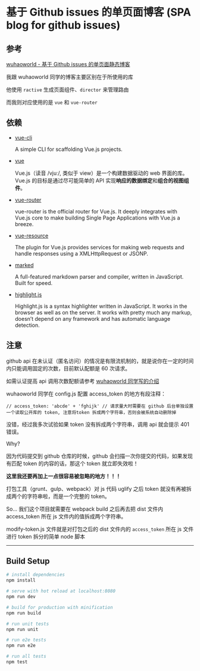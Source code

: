 # 基于 Github issues 的单页面博客 (SPA blog for github issues)

## 参考
[wuhaoworld - 基于 Github issues 的单页面静态博客](https://github.com/wuhaoworld/github-issues-blog)

我跟 wuhaoworld 同学的博客主要区别在于所使用的库

他使用 `ractive` 生成页面组件、`director` 来管理路由

而我则对应使用的是 `vue` 和 `vue-router`

## 依赖

- [vue-cli](https://github.com/vuejs/vue-cli)

  A simple CLI for scaffolding Vue.js projects.

- [vue](https://github.com/vuejs/vue)

  Vue.js（读音 /vjuː/, 类似于 view）是一个构建数据驱动的 web 界面的库。Vue.js 的目标是通过尽可能简单的 API 实现**响应的数据绑定**和**组合的视图组件**。

- [vue-router](https://github.com/vuejs/vue-router)

  vue-router is the official router for Vue.js. It deeply integrates with Vue.js core to make building Single Page Applications with Vue.js a breeze.

- [vue-resource](https://github.com/vuejs/vue-resource)

  The plugin for Vue.js provides services for making web requests and handle responses using a XMLHttpRequest or JSONP.

- [marked](https://github.com/chjj/marked)

  A full-featured markdown parser and compiler, written in JavaScript. Built for speed.

- [highlight.js](https://github.com/isagalaev/highlight.js)

  Highlight.js is a syntax highlighter written in JavaScript. It works in the browser as well as on the server. It works with pretty much any markup, doesn’t depend on any framework and has automatic language detection.

## 注意

github api 在未认证（匿名访问）的情况是有限流机制的，就是说你在一定的时间内只能调用固定的次数，目前默认配额是 60 次请求。

如需认证提高 api 调用次数配额请参考 [wuhaoworld 同学写的介绍](https://github.com/wuhaoworld/github-issues-blog#3-提高-api-访问次数的配额)

wuhaoworld 同学在 config.js 配置 access_token 的地方有段注释：

`// access_token: 'abcde' + 'fghijk' // 请求量大时需要在 github 后台单独设置一个读取公开库的 token, 注意将token 拆成两个字符串，否则会被系统自动删除掉`

没错，经过我多次试验如果 token 没有拆成两个字符串，调用 api 就会提示 401 错误。

Why?

因为代码提交到 github 仓库的时候，github 会扫描一次你提交的代码，如果发现有匹配 token 的内容的话，那这个 token 就立即失效啦！

**这里我还要再加上一点很容易被忽略的地方！！！**

打包工具（grunt、gulp、webpack）对 js 代码 uglify 之后 token 就没有再被拆成两个的字符串啦，而是一个完整的 token。

So... 我们这个项目就需要在 webpack build 之后再去把 dist 文件内 access_token 所在 js 文件内的值拆成两个字符串。

modify-token.js 文件就是对打包之后的 dist 文件内的 `access_token` 所在 js 文件进行 token 拆分的简单 node 脚本

---

## Build Setup

``` bash
# install dependencies
npm install

# serve with hot reload at localhost:8080
npm run dev

# build for production with minification
npm run build

# run unit tests
npm run unit

# run e2e tests
npm run e2e

# run all tests
npm test
```
